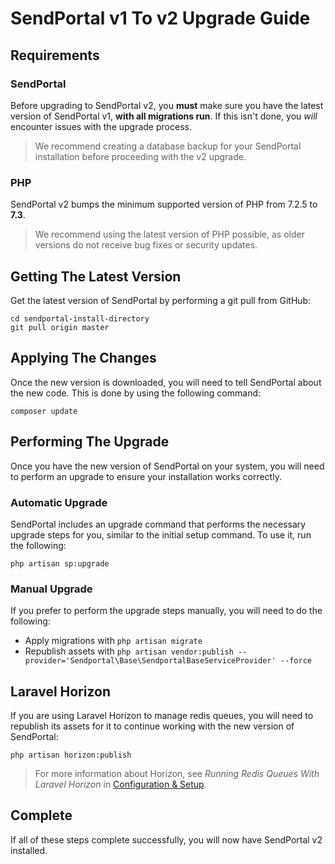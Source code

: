 # SendPortal v1 To v2 Upgrade Guide

## Requirements

### SendPortal
Before upgrading to SendPortal v2, you __must__ make sure you have the latest version of SendPortal v1, __with all migrations run__. If this isn't done, you _will_ encounter issues with the upgrade process.

> We recommend creating a database backup for your SendPortal installation before proceeding with the v2 upgrade.

### PHP
SendPortal v2 bumps the minimum supported version of PHP from 7.2.5 to __7.3__.

> We recommend using the latest version of PHP possible, as older versions do not receive bug fixes or security updates.

## Getting The Latest Version
Get the latest version of SendPortal by performing a git pull from GitHub:

```
cd sendportal-install-directory
git pull origin master
```

## Applying The Changes
Once the new version is downloaded, you will need to tell SendPortal about the new code. This is done by using the following command:

```
composer update
```

## Performing The Upgrade
Once you have the new version of SendPortal on your system, you will need to perform an upgrade to ensure your installation works correctly.

### Automatic Upgrade
SendPortal includes an upgrade command that performs the necessary upgrade steps for you, similar to the initial setup command. To use it, run the following:

```
php artisan sp:upgrade
```

### Manual Upgrade
If you prefer to perform the upgrade steps manually, you will need to do the following:

- Apply migrations with `php artisan migrate`
- Republish assets with `php artisan vendor:publish --provider='Sendportal\Base\SendportalBaseServiceProvider' --force`

## Laravel Horizon
If you are using Laravel Horizon to manage redis queues, you will need to republish its assets for it to continue working with the new version of SendPortal:

```
php artisan horizon:publish
```

> For more information about Horizon, see _Running Redis Queues With Laravel Horizon_ in [Configuration & Setup](/docs/getting-started/configuration-and-setup).

## Complete
If all of these steps complete successfully, you will now have SendPortal v2 installed.
